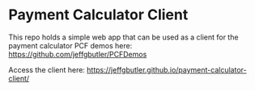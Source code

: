 # Payment Calculator Client

This repo holds a simple web app that can be used as a client for the payment calculator PCF demos here: https://github.com/jeffgbutler/PCFDemos

Access the client here: https://jeffgbutler.github.io/payment-calculator-client/
